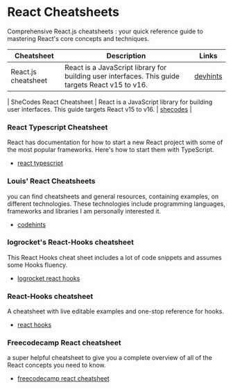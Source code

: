 # React Cheatsheets

Comprehensive React.js cheatsheets : your quick reference guide to mastering React's core concepts and techniques.

| Cheatsheet          | Description                                                                                      | Links                                 |
| ------------------- | ------------------------------------------------------------------------------------------------ | ------------------------------------- |
| React.js cheatsheet | React is a JavaScript library for building user interfaces. This guide targets React v15 to v16. | [devhints](https://devhints.io/react) |

| SheCodes React Cheatsheet | React is a JavaScript library for building user interfaces. This guide targets React v15 to v16. | [shecodes](http://cheatsheets.shecodes.io/cheatsheets/react/events) |

### React Typescript Cheatsheet

React has documentation for how to start a new React project with some of the most popular frameworks. Here's how to start them with TypeScript.

- [react typescript](https://react-typescript-cheatsheet.netlify.app/docs/basic/setup)

### Louis' React Cheatsheets

you can find cheatsheets and general resources, containing examples, on different technologies. These technologies include programming languages, frameworks and libraries I am personally interested it.

- [codehints](https://codehints.io/category/react)

### logrocket's React-Hooks cheatsheet

This React Hooks cheat sheet includes a lot of code snippets and assumes some Hooks fluency.

- [logrocket react hooks](https://blog.logrocket.com/react-hooks-cheat-sheet-solutions-common-problems/)

### React-Hooks cheatsheet

A cheatsheet with live editable examples and one-stop reference for hooks.

- [react hooks](https://react-hooks-cheatsheet.com/)

### Freecodecamp React cheatsheet

a super helpful cheatsheet to give you a complete overview of all of the React concepts you need to know.

- [freecodecamp react cheatsheet](https://www.freecodecamp.org/news/the-react-cheatsheet/)
